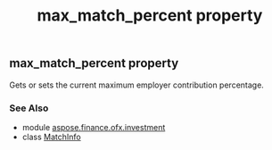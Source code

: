 ﻿---
title: max_match_percent property
second_title: Aspose.Finance for Python via .NET API References
description: 
type: docs
weight: 70
url: /python-net/aspose.finance.ofx.investment/matchinfo/max_match_percent/
is_root: false
---

## max_match_percent property


Gets or sets the current maximum employer contribution percentage.

### See Also
* module [aspose.finance.ofx.investment](../../)
* class [MatchInfo](/finance/python-net/aspose.finance.ofx.investment/matchinfo)
